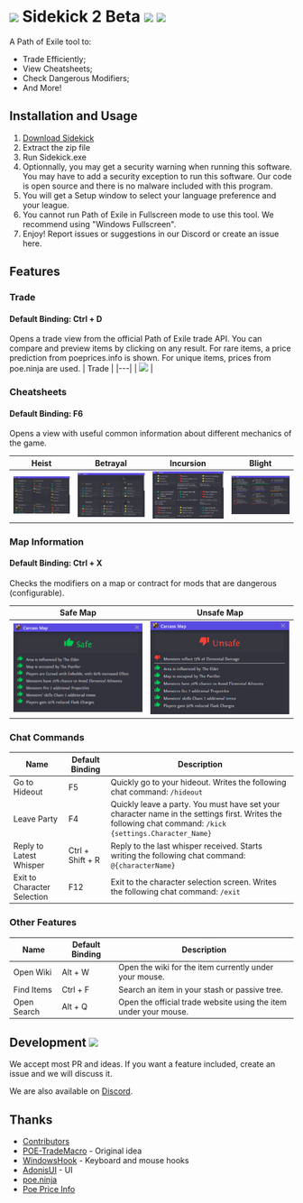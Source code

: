 # [![](https://i.gyazo.com/94476b2151a7b7c5af914957955edb4a.png)](#) Sidekick 2 Beta [![](https://img.shields.io/github/v/release/domialex/sidekick?style=flat-square&include_prereleases)](https://github.com/domialex/Sidekick/releases) [![](https://img.shields.io/discord/664252463188279300?color=%23738AD6&label=Discord&style=flat-square)](https://discord.gg/H4bg4GQ)
A Path of Exile tool to:
- Trade Efficiently;
- View Cheatsheets;
- Check Dangerous Modifiers;
- And More!

## Installation and Usage
1. [Download Sidekick](https://github.com/domialex/Sidekick/releases)
2. Extract the zip file
3. Run Sidekick.exe
4. Optionnally, you may get a security warning when running this software. You may have to add a security exception to run this software. Our code is open source and there is no malware included with this program.
5. You will get a Setup window to select your language preference and your league.
6. You cannot run Path of Exile in Fullscreen mode to use this tool. We recommend using "Windows Fullscreen".
7. Enjoy! Report issues or suggestions in our Discord or create an issue here.

## Features
### Trade
#### Default Binding: Ctrl + D
Opens a trade view from the official Path of Exile trade API. You can compare and preview items by clicking on any result. For rare items, a price prediction from poeprices.info is shown. For unique items, prices from poe.ninja are used.
| Trade |
|---|
| ![](https://raw.githubusercontent.com/domialex/Sidekick/master/docs/assets/images/price-check.png) |

### Cheatsheets
#### Default Binding: F6
Opens a view with useful common information about different mechanics of the game.

| Heist | Betrayal | Incursion | Blight |
|---|---|---|---|
| ![](./docs/assets/images/cheatsheets_heist.png) | ![](./docs/assets/images/cheatsheets_betrayal.png) | ![](./docs/assets/images/cheatsheets_incursion.png) | ![](./docs/assets/images/cheatsheets_blight.png) |

### Map Information
#### Default Binding: Ctrl + X
Checks the modifiers on a map or contract for mods that are dangerous (configurable).

| Safe Map | Unsafe Map |
|---|---|
| ![](./docs/assets/images/map_safe.png) | ![](./docs/assets/images/map_unsafe.png) |

### Chat Commands
| Name | Default Binding | Description |
|---|---|---|
| Go to Hideout | F5 | Quickly go to your hideout. Writes the following chat command: `/hideout` |
| Leave Party | F4 | Quickly leave a party. You must have set your character name in the settings first. Writes the following chat command: `/kick {settings.Character_Name}` |
| Reply to Latest Whisper | Ctrl + Shift + R | Reply to the last whisper received. Starts writing the following chat command: `@{characterName}` |
| Exit to Character Selection | F12 | Exit to the character selection screen. Writes the following chat command: `/exit` |

### Other Features
| Name | Default Binding | Description |
|---|---|---|
| Open Wiki | Alt + W | Open the wiki for the item currently under your mouse. |
| Find Items | Ctrl + F | Search an item in your stash or passive tree. |
| Open Search | Alt + Q | Open the official trade website using the item under your mouse. |

## Development [![](https://img.shields.io/discord/664252463188279300?color=%23738AD6&label=Discord&style=flat-square)](https://discord.gg/H4bg4GQ)
We accept most PR and ideas. If you want a feature included, create an issue and we will discuss it.

We are also available on [Discord](https://discord.gg/H4bg4GQ).

## Thanks
- [Contributors](https://github.com/domialex/Sidekick/graphs/contributors)
- [POE-TradeMacro](https://github.com/PoE-TradeMacro/POE-TradeMacro) - Original idea
- [WindowsHook](https://github.com/topstarai/WindowsHook) - Keyboard and mouse hooks
- [AdonisUI](https://benruehl.github.io/adonis-ui/) - UI
- [poe.ninja](https://poe.ninja/)
- [Poe Price Info](https://www.poeprices.info/)
